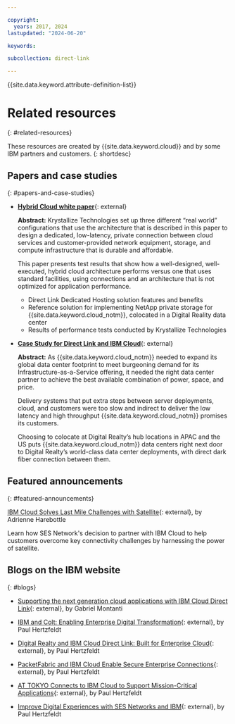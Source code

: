 ```yaml
---

copyright:
  years: 2017, 2024
lastupdated: "2024-06-20"

keywords:

subcollection: direct-link

---
```


{{site.data.keyword.attribute-definition-list}}

# Related resources
{: #related-resources}

These resources are created by {{site.data.keyword.cloud}} and by some IBM partners and customers.
{: shortdesc}

## Papers and case studies
{: #papers-and-case-studies}

* [**Hybrid Cloud white paper**](https://public.dhe.ibm.com/cloud/bluemix/network/direct-link/ibm-hybrid-cloud-whitepaper.pdf){: external}

    **Abstract:** Krystallize Technologies set up three different “real world” configurations that use the architecture that is described in this paper to design a dedicated, low-latency, private connection between cloud services and customer-provided network equipment, storage, and compute infrastructure that is durable and affordable.

    This paper presents test results that show how a well-designed, well-executed, hybrid cloud architecture performs versus one that uses standard facilities, using connections and an architecture that is not optimized for application performance.

     * Direct Link Dedicated Hosting solution features and benefits
     * Reference solution for implementing NetApp private storage for {{site.data.keyword.cloud_notm}}, colocated in a Digital Reality data center
     * Results of performance tests conducted by Krystallize Technologies


* [**Case Study for Direct Link and IBM Cloud**](https://www.digitalrealty.com/resources?type=case+studies){: external}

    **Abstract:** As {{site.data.keyword.cloud_notm}} needed to expand its global data center footprint to meet burgeoning demand for its Infrastructure-as-a-Service offering, it needed the right data center partner to achieve the best available combination of power, space, and price.

    Delivery systems that put extra steps between server deployments, cloud, and customers were too slow and indirect to deliver the low latency and high throughput {{site.data.keyword.cloud_notm}} promises its customers.

    Choosing to colocate at Digital Realty’s hub locations in APAC and the US puts {{site.data.keyword.cloud_notm}} data centers right next door to Digital Realty’s world-class data center deployments, with direct dark fiber connection between them.

## Featured announcements
{: #featured-announcements}

[IBM Cloud Solves Last Mile Challenges with Satellite](https://www.satellitetoday.com/mobility/2018/10/25/ibm-cloud-solves-last-mile-challenges-with-satellite/){: external}, by Adrienne Harebottle

Learn how SES Network's decision to partner with IBM Cloud to help customers overcome key connectivity challenges by harnessing the power of satellite.

## Blogs on the IBM website
{: #blogs}

* [Supporting the next generation cloud applications with IBM Cloud Direct Link](https://www.ibm.com/blog/){: external}, by Gabriel Montanti

* [IBM and Colt: Enabling Enterprise Digital Transformation](https://www.ibm.com/blog/){: external}, by Paul Hertzfeldt

* [Digital Realty and IBM Cloud Direct Link: Built for Enterprise Cloud](https://www.ibm.com/blog/announcement/digital-realty-ibm-cloud-direct-link-expand-network/){: external}, by Paul Hertzfeldt

* [PacketFabric and IBM Cloud Enable Secure Enterprise Connections](https://www.ibm.com/blog/){: external}, by Paul Hertzfeldt

* [AT TOKYO Connects to IBM Cloud to Support Mission-Critical Applications](https://www.ibm.com/blog/announcement/tokyo-connects-ibm-cloud-support-mission-critical-applications/){: external}, by Paul Hertzfeldt

* [Improve Digital Experiences with SES Networks and IBM](https://www.ibm.com/blog/){: external}, by Paul Hertzfeldt
